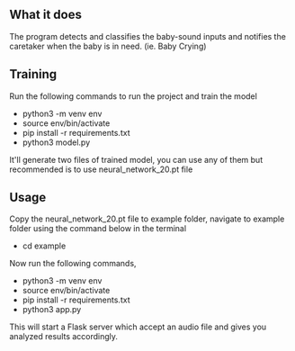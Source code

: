 ## What it does
The program detects and classifies the baby-sound inputs and notifies the caretaker when the baby is in need. (ie. Baby Crying)

## Training
Run the following commands to run the project and train the model

- python3 -m venv env
- source env/bin/activate
- pip install -r requirements.txt
- python3 model.py

It'll generate two files of trained model, you can use any of them but recommended is to use neural_network_20.pt file

## Usage
Copy the neural_network_20.pt file to example folder, navigate to example folder using the command below in the terminal

- cd example

Now run the following commands,

- python3 -m venv env
- source env/bin/activate
- pip install -r requirements.txt
- python3 app.py

This will start a Flask server which accept an audio file and gives you analyzed results accordingly.

